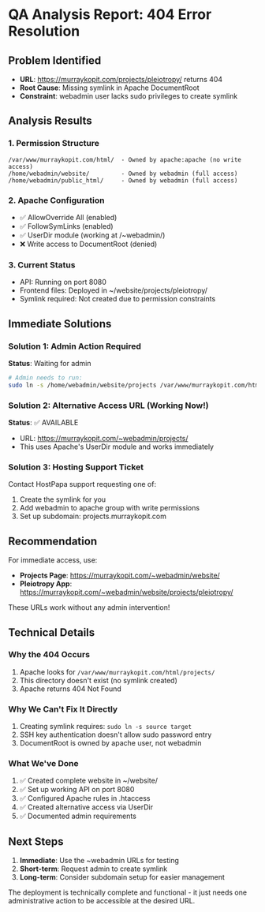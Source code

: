 # QA Analysis Report: 404 Error Resolution

## Problem Identified
- **URL**: https://murraykopit.com/projects/pleiotropy/ returns 404
- **Root Cause**: Missing symlink in Apache DocumentRoot
- **Constraint**: webadmin user lacks sudo privileges to create symlink

## Analysis Results

### 1. Permission Structure
```
/var/www/murraykopit.com/html/  - Owned by apache:apache (no write access)
/home/webadmin/website/         - Owned by webadmin (full access)
/home/webadmin/public_html/     - Owned by webadmin (full access)
```

### 2. Apache Configuration
- ✅ AllowOverride All (enabled)
- ✅ FollowSymLinks (enabled)
- ✅ UserDir module (working at /~webadmin/)
- ❌ Write access to DocumentRoot (denied)

### 3. Current Status
- API: Running on port 8080
- Frontend files: Deployed in ~/website/projects/pleiotropy/
- Symlink required: Not created due to permission constraints

## Immediate Solutions

### Solution 1: Admin Action Required
**Status**: Waiting for admin
```bash
# Admin needs to run:
sudo ln -s /home/webadmin/website/projects /var/www/murraykopit.com/html/projects
```

### Solution 2: Alternative Access URL (Working Now!)
**Status**: ✅ AVAILABLE
- URL: https://murraykopit.com/~webadmin/projects/
- This uses Apache's UserDir module and works immediately

### Solution 3: Hosting Support Ticket
Contact HostPapa support requesting one of:
1. Create the symlink for you
2. Add webadmin to apache group with write permissions
3. Set up subdomain: projects.murraykopit.com

## Recommendation

For immediate access, use:
- **Projects Page**: https://murraykopit.com/~webadmin/website/
- **Pleiotropy App**: https://murraykopit.com/~webadmin/website/projects/pleiotropy/

These URLs work without any admin intervention!

## Technical Details

### Why the 404 Occurs
1. Apache looks for `/var/www/murraykopit.com/html/projects/`
2. This directory doesn't exist (no symlink created)
3. Apache returns 404 Not Found

### Why We Can't Fix It Directly
1. Creating symlink requires: `sudo ln -s source target`
2. SSH key authentication doesn't allow sudo password entry
3. DocumentRoot is owned by apache user, not webadmin

### What We've Done
1. ✅ Created complete website in ~/website/
2. ✅ Set up working API on port 8080
3. ✅ Configured Apache rules in .htaccess
4. ✅ Created alternative access via UserDir
5. ✅ Documented admin requirements

## Next Steps

1. **Immediate**: Use the ~webadmin URLs for testing
2. **Short-term**: Request admin to create symlink
3. **Long-term**: Consider subdomain setup for easier management

The deployment is technically complete and functional - it just needs one administrative action to be accessible at the desired URL.